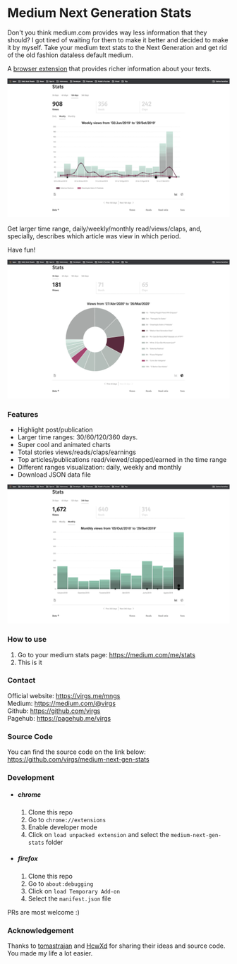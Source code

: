 # Medium Next Generation Stats

Don't you think medium.com provides way less information that they should?
I got tired of waiting for them to make it better and decided to make it by myself.
Take your medium text stats to the Next Generation and get rid of the old fashion dataless default medium.

A [browser extension](https://chrome.google.com/webstore/detail/medium-next-generation-st/fhopcbdfcaleefngfpglahlpfhagendo) that provides richer information about your texts.

![snapshot1](images/snapshot1.png)  

Get larger time range, daily/weekly/monthly read/views/claps, and, specially, describes which article was view in which period.

Have fun!

![snapshot2](images/snapshot2.png)

### Features
-  Highlight post/publication
-  Larger time ranges: 30/60/120/360 days.
-  Super cool and animated charts
-  Total stories views/reads/claps/earnings
-  Top articles/publications read/viewed/clapped/earned in the time range
-  Different ranges visualization: daily, weekly and monthly
-  Download JSON data file

![snapshot3](images/snapshot3.png)

### How to use
1. Go to your medium stats page: https://medium.com/me/stats
2. This is it

### Contact
Official website: https://virgs.me/mngs  
Medium: https://medium.com/@virgs  
Github: https://github.com/virgs  
Pagehub: https://pagehub.me/virgs  

### Source Code
You can find the source code on the link below: 
https://github.com/virgs/medium-next-gen-stats

### Development

- ##### chrome
    1. Clone this repo
    2. Go to `chrome://extensions` 
    3. Enable developer mode
    4. Click on `load unpacked extension` and select the `medium-next-gen-stats` folder

- ##### firefox
    1. Clone this repo
    2. Go to `about:debugging`
    3. Click on `load Temporary Add-on`
    4. Select the `manifest.json` file

PRs are most welcome :)

### Acknowledgement
Thanks to [tomastrajan](https://github.com/tomastrajan/medium-enhanced-stats) and [HcwXd](https://github.com/HcwXd/better-medium-stats) for sharing their ideas and source code.   
You made my life a lot easier.
